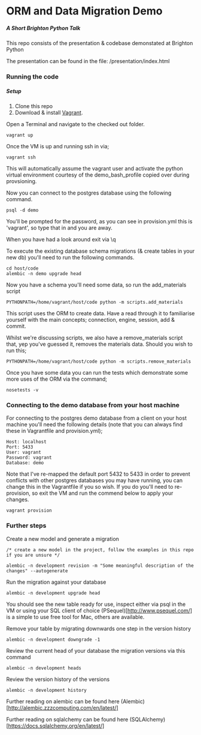 # ORM and Data Migration Demo
##### A Short Brighton Python Talk
This repo consists of the presentation & codebase demonstated at Brighton Python

The presentation can be found in the file: /presentation/index.html


### Running the code
##### Setup
1. Clone this repo
2. Download & install [Vagrant](https://www.vagrantup.com/).

Open a Terminal and navigate to the checked out folder.
```
vagrant up
```

Once the VM is up and running ssh in via;

```
vagrant ssh
```

This will automatically assume the vagrant user and activate the python virtual environment courtesy of the demo_bash_profile copied over during provsioning.

Now you can connect to the postgres database using the following command.

```
psql -d demo
```

You'll be prompted for the password, as you can see in provision.yml this is 'vagrant', so type that in and you are away. 

When you have had a look around exit via \q


To execute the existing database schema migrations (& create tables in your new db) you'll need to run the following commands.

```
cd host/code
alembic -n demo upgrade head
```

Now you have a schema you'll need some data, so run the add_materials script

```
PYTHONPATH=/home/vagrant/host/code python -m scripts.add_materials
```

This script uses the ORM to create data. Have a read through it to familiarise yourself with the main concepts; connection, engine, session, add & commit.

Whilst we're discussing scripts, we also have a remove_materials script that, yep you've guessed it, removes the materials data. Should you wish to run this; 

```
PYTHONPATH=/home/vagrant/host/code python -m scripts.remove_materials
```


Once you have some data you can run the tests which demonstrate some more uses of the ORM via the command;

```
nosetests -v
```

### Connecting to the demo database from your host machine

For connecting to the postgres demo database from a client on your host machine you'll need the following details (note that you can always find these in Vagrantfile and provision.yml);

```
Host: localhost
Port: 5433
User: vagrant
Password: vagrant
Database: demo
```

Note that I've re-mapped the default port 5432 to 5433 in order to prevent conflicts with other postgres databases you may have running, you can change this in the Vagrantfile if you so wish. If you do you'll need to re-provision, so exit the VM and run the commend below to apply your changes.

```
vagrant provision
```



### Further steps
Create a new model and generate a migration

```
/* create a new model in the project, follow the examples in this repo if you are unsure */

alembic -n development revision -m "Some meaningful description of the changes" --autogenerate
```

Run the migration against your database

```
alembic -n development upgrade head
```

You should see the new table ready for use, inspect either via psql in the VM or using your SQL client of choice (PSequel)[http://www.psequel.com/] is a simple to use free tool for Mac, others are available.

Remove your table by migrating downwards one step in the version history

```
alembic -n development downgrade -1
```

Review the current head of your database the migration versions via this command

```
alembic -n development heads
```

Review the version history of the versions

```
alembic -n development history
```


Further reading on alembic can be found here (Alembic)[http://alembic.zzzcomputing.com/en/latest/]


Further reading on sqlalchemy can be found here (SQLAlchemy)[https://docs.sqlalchemy.org/en/latest/]

